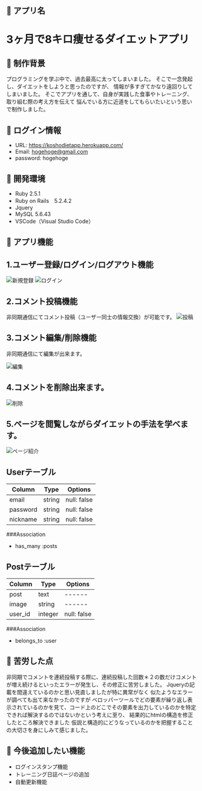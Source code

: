 ## 📗 アプリ名
3ヶ月で8キロ痩せるダイエットアプリ
====

## 📗 制作背景
プログラミングを学ぶ中で、過去最高に太ってしまいました。
そこで一念発起し、ダイエットをしようと思ったのですが、
情報が多すぎてかなり遠回りしてしまいました。
そこでアプリを通して、自身が実践した食事やトレーニング、取り組む際の考え方を伝えて
悩んでいる方に近道をしてもらいたいという思いで制作しました。


## 📗 ログイン情報
- URL: https://koshodietapp.herokuapp.com/
- Email: hogehoge@gmail.com
- password: hogehoge

## 📗 開発環境
- Ruby 2.5.1
- Ruby on Rails　5.2.4.2
- Jquery 
- MySQL 5.6.43
- VSCode（Visual Studio Code）

## 📗 アプリ機能
## 1.ユーザー登録/ログイン/ログアウト機能
![新規登録](https://i.imgur.com/GO3sAon.png "singin")
![ログイン](https://i.imgur.com/5Cvy5Hu.png "login")

## 2.コメント投稿機能
非同期通信にてコメント投稿（ユーザー同士の情報交換）が可能です。
![投稿](https://user-images.githubusercontent.com/58423182/79852725-019ba500-8402-11ea-885c-f65a7511d5e3.gif)

## 3.コメント編集/削除機能
非同期通信にて編集が出来ます。

![編集](https://user-images.githubusercontent.com/58423182/79852778-1710cf00-8402-11ea-9be6-5b0b688947c7.gif)

## 4.コメントを削除出来ます。
![削除](https://user-images.githubusercontent.com/58423182/79852822-26901800-8402-11ea-8640-f10703ef56c3.gif)

## 5.ページを閲覧しながらダイエットの手法を学べます。

![ページ紹介](https://user-images.githubusercontent.com/58423182/79851182-ed56a880-83ff-11ea-85fe-81e72e77de81.gif)

## Userテーブル

|Column|Type|Options|
|------|----|-------|
|email|string|null: false|
|password|string|null: false|
|nickname|string|null: false|

###Association
- has_many :posts

## Postテーブル

|Column|Type|Options|
|------|----|-------|
|post|text|------|
|image|string|------|
|user_id|integer|null: false|

###Association
- belongs_to :user

## 📗 苦労した点
非同期でコメントを連続投稿する際に、連続投稿した回数＊２の数だけコメントが増え続けるといったエラーが発生し、その修正に苦労しました。
Jqueryの記載を間違えているのかと思い見直しましたが特に異常がなく
似たようなエラーが調べても出て来なかったのですが
ベロッパーツールでどの要素が繰り返し表示されているのかを見て、コード上のどこでその要素を出力しているのかを特定できれば解決するのではないかという考えに至り、
結果的にhtmlの構造を修正したところ解決できました
仮説と構造的にどうなっているのかを把握することの大切さを身にしみて感じました。

## 📗 今後追加したい機能
- ログインスタンプ機能
- トレーニング日誌ページの追加
- 自動更新機能